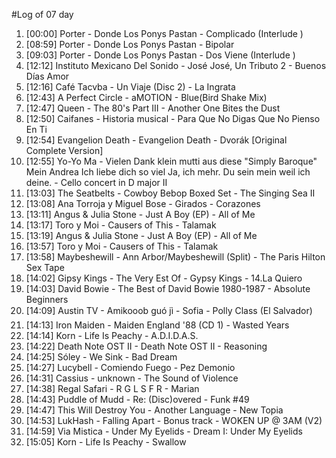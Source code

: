 #Log of 07 day

1. [00:00] Porter - Donde Los Ponys Pastan - Complicado (Interlude )
1. [08:59] Porter - Donde Los Ponys Pastan - Bipolar
1. [09:03] Porter - Donde Los Ponys Pastan - Dos Viene (Interlude )
1. [12:12] Instituto Mexicano Del Sonido - José José, Un Tributo 2 - Buenos Días Amor
1. [12:16] Café Tacvba - Un Viaje (Disc 2) - La Ingrata
1. [12:43] A Perfect Circle - aMOTION - Blue(Bird Shake Mix)
1. [12:47] Queen - The 80's Part III - Another One Bites the Dust
1. [12:50] Caifanes - Historia musical - Para Que No Digas Que No Pienso En Ti
1. [12:54] Evangelion Death - Evangelion Death - Dvorák [Original Complete Version]
1. [12:55] Yo-Yo Ma - Vielen Dank klein mutti aus diese "Simply Baroque" Mein Andrea Ich liebe dich so viel Ja, ich mehr. Du sein mein weil ich deine. - Cello concert in D major II
1. [13:03] The Seatbelts - Cowboy Bebop Boxed Set - The Singing Sea II
1. [13:08] Ana Torroja y Miguel Bose - Girados - Corazones
1. [13:11] Angus & Julia Stone - Just A Boy (EP) - All of Me
1. [13:17] Toro y Moi - Causers of This - Talamak
1. [13:19] Angus & Julia Stone - Just A Boy (EP) - All of Me
1. [13:57] Toro y Moi - Causers of This - Talamak
1. [13:58] Maybeshewill - Ann Arbor/Maybeshewill (Split) - The Paris Hilton Sex Tape
1. [14:02] Gipsy Kings - The Very Est Of - Gypsy Kings - 14.La Quiero
1. [14:03] David Bowie - The Best of David Bowie 1980-1987 - Absolute Beginners
1. [14:09] Austin TV - Amikooob guó jì - Sofia - Polly Class (El Salvador)
1. [14:13] Iron Maiden - Maiden England '88 (CD 1) - Wasted Years
1. [14:14] Korn - Life Is Peachy - A.D.I.D.A.S.
1. [14:22] Death Note OST II - Death Note OST II - Reasoning
1. [14:25] Sóley - We Sink - Bad Dream
1. [14:27] Lucybell - Comiendo Fuego - Pez Demonio
1. [14:31] Cassius - unknown - The Sound of Violence
1. [14:38] Regal Safari - R G L S F R - Marian
1. [14:43] Puddle of Mudd - Re: (Disc)overed - Funk #49
1. [14:47] This Will Destroy You - Another Language - New Topia
1. [14:53] LukHash - Falling Apart - Bonus track - WOKEN UP @ 3AM (V2)
1. [14:59] Via Mistica - Under My Eyelids - Dream I: Under My Eyelids
1. [15:05] Korn - Life Is Peachy - Swallow
